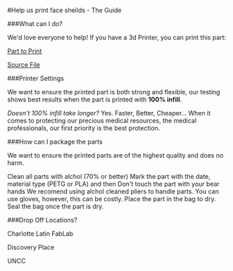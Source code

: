 #Help us print face sheilds - The Guide

###What can I do?

We'd love everyone to help!  If you have a 3d Printer, you can print this part:

[Part to Print](strapsriff_rc2.stl)

[Source File](https://www.prusaprinters.org/prints/26474-prusa-rc2-no-elastic-required-secure-with-rope-web)

###Printer Settings

We want to ensure the printed part is both strong and flexible, our testing shows best results when the part is printed with **100% infill**.  

*Doesn't 100% infill take longer?*  Yes.  Faster, Better, Cheaper... When it comes to protecting our precious medical resources, the medical professionals, our first priority is the best protection.

###How can I package the parts

We want to ensure the printed parts are of the highest quality and does no harm.  

Clean all parts with alchol (70% or better)
Mark the part with the date, material type (PETG or PLA) and then 
Don't touch the part with your bear hands
	We recomend using alchol cleaned pliers to handle parts.
	You can use gloves, however, this can be costly.
Place the part in the bag to dry.
Seal the bag once the part is dry.


###Drop Off Locations?

Charlotte Latin FabLab

Discovery Place

UNCC
